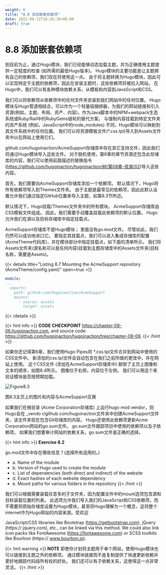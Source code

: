 ```yaml
---
weight: 8
title: "8.8 添加嵌套依赖项"
date: 2022-09-12T18:26:30+08:00
draft: true
---
```


# 8.8 添加嵌套依赖项

到目前为止，通过Hugo模块，我们已经能够动态加载主题，并为正确使用主题提供一定程度的检查 (如所需的最低Hugo版本)。 Hugo模块的主要功能是让主题拥有自己的依赖项，我们现在将使用这一点。 由于将主题转换为Hugo模块，因此可以实现特定于主题的依赖项，因此在安装主题时，这些依赖项将被拉入网站。 在Hugo中，我们可以有各种模块依赖关系，从模板和内容到JavaScript和CSS。

我们可以将依赖项从依赖项中的任何文件夹安装到我们网站中的任何位置。 Hugo模块与Hugo管道相结合，可以作为一个轻量级捆绑器，为我们的网站链接和引入资源(例如，主题、布局、资产、内容)，作为Java脚本中的NPM+webpack生态系统或Ruby/Rail中的RubyGems链轮的替代方案。 与强制内容挂载到特定文件夹的资产系统 (例如，JavaScript中的node_modules) 不同，Hugo模块可以映射到其文件系统中的任何位置。 我们可以将资源模板文件(*.css.tpl)导入到Assets文件夹中以在网站上使用它们。

github.com/hugoinaction/AcmeSupport存储库中存在其它支持文件，因此我们将通过Hugo模块导入这些文件。 对于脱机使用，第8章的章节资源还包含此存储库的内容，我们可以使用前面描述的替换指令(https://github.com/hugoinaction/hugoinaction/树/第08章-资源/02)导入这些内容。

首先，我们需要向AcmeSupport存储库添加一个依赖项。 默认情况下，Hugo将所有依赖项导入到Themes文件夹。 由于主题是最常见的依赖项，因此此默认设置允许我们通过指定GitHub位置来导入主题，如第8.3节所述。

默认情况下，Hugo挂载/Themes文件夹中的所有模块。 AcmeSupport存储库由CSS模板文件组成。 因此，我们需要手动覆盖挂载此依赖项的默认位置。 Hugo允许我们在源以及目标存储库中指定挂载点。

AcmeSupport存储库不是Hugo模块； 里面没有go.mod文件。 尽管如此，我们仍然可以成功地进口它。 要指定其挂载点，我们可以进入集成存储库的配置 (AcmeTheme代码库)，并在模块部分中指定挂载点，如下面的清单所示。 我们将Assets文件夹(源名称可以是任何内容)挂载到主题存储库中的Assets文件夹(目标名称，需要是Assets)。

{{< details title="Listing 8.7 Mounting the AcmeSupport repository (AcmeTheme/config.yaml)" open=true >}}
```yaml
module:
...
  imports:
    path: github.com/hugoinaction/AcmeSupport
    mounts:
      - source: assets
        target: assets
```
{{< /details >}}

{{< hint info >}}
**CODE CHECKPOINT**    https://chapter-08-06.hugoinaction.com, and source code: https://github.com/hugoinaction/hugoinaction/tree/chapter-08-06.
{{< /hint >}}

如果你还记得第6章，我们使用Hugo Pipes将 *.css.tpl文件合并到网站中使用的CSS文件中。 新添加的css.tpl文件会自动包含在我们之前所做的更改中，并在网站上使用。 这个CSS文件 (添加在AcmeSupport存储库中) 颠倒了主页上图像和文本的顺序，如图8.4所示。 图像位于右侧，内容位于左侧。 我们可以用这个来验证模块是否按预期加载。

![Figure8.3](Figure8.3.svg)

图8.3主页上的图片和内容与AcmeSupport互换

如果我们在根目录 (Acme Corporation存储库) 上运行hugo mod vendor，则Hugo会在 _vendo r/github.com/hugoinaction文件夹中创建AcmeSupport文件夹，该文件夹现在包含Git存储库的内容。 Hugo还使用此依赖项更新Acme Corporation网站的go.sum文件。 go.sum文件跟踪项目中使用的依赖项以及子依赖项。 如果我们想要审计网站的依赖关系，go.sum文件是正确的选择。

{{< hint info >}}
**Exercise 8.2**

go.mod文件中存在哪些信息？(选择所有适用的。)
- a. Name of the module
- b. Version of Hugo used to create the module
- c. List of dependencies (both direct and indirect) of the website
- d. Exact hashes of each website dependency
- e. Mount paths for various folders in the repository
{{< /hint >}}

我们可以根据需要装载任意多的子文件夹，因为配置文件中的mount选项包含源和目标装载位置的列表。 此选项允许我们导入我们的JavaScript和CSS依赖项，而不需要将原始存储库设置为Hugo模块，甚至将Hugo理解为一个概念，这将整个internet作为Hugo网站的内容来源。受欢迎

JavaScript/CSS libraries like Bootstrap (https://getbootstrap.com), jQuery (https:// jquery.com), etc., can be linked via this method. We could also link icon packs like FontAwesome  (https://fontawesome.com)  or  SCSS  toolkits  like  Bourbon  (https:// www.bourbon.io).

{{< hint warning >}}
**NOTE** 即使你计划将主题用于单个网站，使用Hugo模块也可以链接到主题之外的依赖项。 通过模块链接而不是复制提供了快速更新依赖并更好地跟踪代码段所有权的好处。 我们还可以有子依赖关系，这使得这一点非常灵活。
{{< /hint >}}